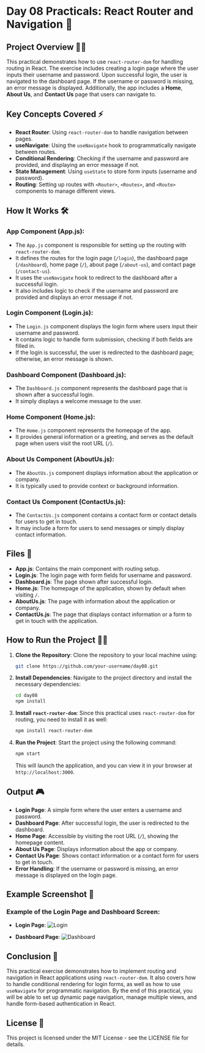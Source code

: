 # Day 08 Practicals: React Router and Navigation 🚀

## Project Overview 🧑‍💻

This practical demonstrates how to use `react-router-dom` for handling routing in React. The exercise includes creating a login page where the user inputs their username and password. Upon successful login, the user is navigated to the dashboard page. If the username or password is missing, an error message is displayed. Additionally, the app includes a **Home**, **About Us**, and **Contact Us** page that users can navigate to.

## Key Concepts Covered ⚡

- **React Router**: Using `react-router-dom` to handle navigation between pages.
- **useNavigate**: Using the `useNavigate` hook to programmatically navigate between routes.
- **Conditional Rendering**: Checking if the username and password are provided, and displaying an error message if not.
- **State Management**: Using `useState` to store form inputs (username and password).
- **Routing**: Setting up routes with `<Router>`, `<Routes>`, and `<Route>` components to manage different views.

## How It Works 🛠️

### App Component (App.js):

- The `App.js` component is responsible for setting up the routing with `react-router-dom`.
- It defines the routes for the login page (`/login`), the dashboard page (`/dashboard`), home page (`/`), about page (`/about-us`), and contact page (`/contact-us`).
- It uses the `useNavigate` hook to redirect to the dashboard after a successful login.
- It also includes logic to check if the username and password are provided and displays an error message if not.

### Login Component (Login.js):

- The `Login.js` component displays the login form where users input their username and password.
- It contains logic to handle form submission, checking if both fields are filled in.
- If the login is successful, the user is redirected to the dashboard page; otherwise, an error message is shown.

### Dashboard Component (Dashboard.js):

- The `Dashboard.js` component represents the dashboard page that is shown after a successful login.
- It simply displays a welcome message to the user.

### Home Component (Home.js):

- The `Home.js` component represents the homepage of the app.
- It provides general information or a greeting, and serves as the default page when users visit the root URL (`/`).

### About Us Component (AboutUs.js):

- The `AboutUs.js` component displays information about the application or company.
- It is typically used to provide context or background information.

### Contact Us Component (ContactUs.js):

- The `ContactUs.js` component contains a contact form or contact details for users to get in touch.
- It may include a form for users to send messages or simply display contact information.

## Files 📂

- **App.js**: Contains the main component with routing setup.
- **Login.js**: The login page with form fields for username and password.
- **Dashboard.js**: The page shown after successful login.
- **Home.js**: The homepage of the application, shown by default when visiting `/`.
- **AboutUs.js**: The page with information about the application or company.
- **ContactUs.js**: The page that displays contact information or a form to get in touch with the application.

## How to Run the Project 🏃‍♀️

1. **Clone the Repository**:
   Clone the repository to your local machine using:

   ```bash
   git clone https://github.com/your-username/day08.git
   ```

2. **Install Dependencies**:
   Navigate to the project directory and install the necessary dependencies:

   ```bash
   cd day08
   npm install
   ```

3. **Install `react-router-dom`**:
   Since this practical uses `react-router-dom` for routing, you need to install it as well:

   ```bash
   npm install react-router-dom
   ```

4. **Run the Project**:
   Start the project using the following command:

   ```bash
   npm start
   ```

   This will launch the application, and you can view it in your browser at `http://localhost:3000`.

## Output 🎮

- **Login Page**: A simple form where the user enters a username and password.
- **Dashboard Page**: After successful login, the user is redirected to the dashboard.
- **Home Page**: Accessible by visiting the root URL (`/`), showing the homepage content.
- **About Us Page**: Displays information about the app or company.
- **Contact Us Page**: Shows contact information or a contact form for users to get in touch.
- **Error Handling**: If the username or password is missing, an error message is displayed on the login page.

## Example Screenshot 📸

### Example of the Login Page and Dashboard Screen:

- **Login Page**:
![Login](https://github.com/user-attachments/assets/cfa3e6ca-34c5-477e-8a4a-022b1ac9f701)

- **Dashboard Page**:
![Dashboard](https://github.com/user-attachments/assets/43af3294-c34b-4be1-a65d-a1699d445c1f)


## Conclusion 📝

This practical exercise demonstrates how to implement routing and navigation in React applications using `react-router-dom`. It also covers how to handle conditional rendering for login forms, as well as how to use `useNavigate` for programmatic navigation. By the end of this practical, you will be able to set up dynamic page navigation, manage multiple views, and handle form-based authentication in React.

## License 📄

This project is licensed under the MIT License - see the LICENSE file for details.
